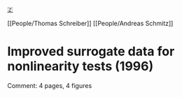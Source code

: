 [🇿](zotero://select/library/items/BIQS49Z6)

[[People/Thomas Schreiber]] [[People/Andreas Schmitz]] 
# Improved surrogate data for nonlinearity tests (1996)

Comment: 4 pages, 4 figures

